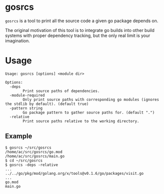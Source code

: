 # gosrcs

`gosrcs` is a tool to print all the source code a given go package depends on.

The original motivation of this tool is to integrate go builds into other build systems with
proper dependency tracking, but the only real limit is your imagination.

# Usage

```
Usage: gosrcs [options] <module dir>

Options:
  -deps
        Print source paths of dependencies.
  -module-required
        Only print source paths with corresponding go modules (ignores the stdlib by default). (default true)
  -pattern string
        Go package pattern to gather source paths for. (default ".")
  -relative
        Print source paths relative to the working directory.
```

## Example

```
$ gosrcs ~/src/gosrcs
/home/ac/src/gosrcs/go.mod
/home/ac/src/gosrcs/main.go
$ cd ~/src/gosrcs
$ gosrcs -deps -relative
...
../../go/pkg/mod/golang.org/x/tools@v0.1.6/go/packages/visit.go
...
go.mod
main.go
```
